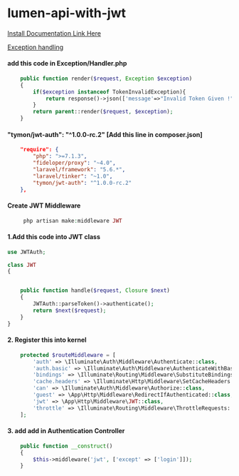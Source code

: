 # lumen-api-with-jwt

#### 
[Install Documentation Link Here](https://jwt-auth.readthedocs.io/en/develop/laravel-installation/)

[Exception handling ](https://github.com/tymondesigns/jwt-auth/wiki/Authentication)

#### add this code in Exception/Handler.php

```php
    public function render($request, Exception $exception)
    {
        if($exception instanceof TokenInvalidException){
            return response()->json(['message'=>"Invalid Token Given !"], 400);
        }
        return parent::render($request, $exception);
    }
```


#### "tymon/jwt-auth": "^1.0.0-rc.2"    [Add this line in composer.json]
```json
    "require": {
        "php": ">=7.1.3",
        "fideloper/proxy": "~4.0",
        "laravel/framework": "5.6.*",
        "laravel/tinker": "~1.0",
        "tymon/jwt-auth": "^1.0.0-rc.2"
    },
```

#### Create JWT Middleware
```php
     php artisan make:middleware JWT    

```

#### 1.Add this code into JWT class
```php
use JWTAuth;

class JWT
{


    public function handle($request, Closure $next)
    {
        JWTAuth::parseToken()->authenticate();
        return $next($request);
    }
}
```

#### 2. Register this into kernel

```php
    protected $routeMiddleware = [
        'auth' => \Illuminate\Auth\Middleware\Authenticate::class,
        'auth.basic' => \Illuminate\Auth\Middleware\AuthenticateWithBasicAuth::class,
        'bindings' => \Illuminate\Routing\Middleware\SubstituteBindings::class,
        'cache.headers' => \Illuminate\Http\Middleware\SetCacheHeaders::class,
        'can' => \Illuminate\Auth\Middleware\Authorize::class,
        'guest' => \App\Http\Middleware\RedirectIfAuthenticated::class,
        'jwt' => \App\Http\Middleware\JWT::class,
        'throttle' => \Illuminate\Routing\Middleware\ThrottleRequests::class,
    ];
```

#### 3. add add in Authentication Controller
```php
    public function __construct()
    {
        $this->middleware('jwt', ['except' => ['login']]);
    }
```